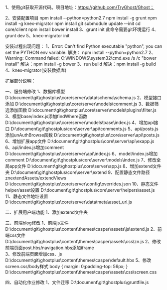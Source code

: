 1、使用git获取开源代码。项目地址：https://github.com/TryGhost/Ghost；



2、安装配置项目
   npm install --python=python2.7
   npm install -g grunt
   npm install -g knex-migrator
   npm install
   git submodule update --init
   cd core/client
   npm install
   bower install
3、grunt init   此命令需要git环境运行
4、grunt dev
5、knex-migrator init



安装过程出现问题：
1、Error: Can't find Python executable "python", you can set the PYTHON env variable.
    解决： npm install --python=python2.7
2、Warning: Command failed: C:\WINDOWS\system32\cmd.exe /s /c "bower install"
    解决：npm install -g bower
3、run build
    解决：npm install -g build
4、knex-migrator(安装数据库)



扩展部分说明：

一、服务端修改
1、数据库模型  D:\document\git\ghostplus\core\server\data\schema\schema.js
2、模型接口添加  D:\document\git\ghostplus\core\server\models\comment.js
3、数据筛选添加函数  D:\document\git\ghostplus\core\server\models\plugins\filter.js
3、模型base/index.js添加findWhere函数  D:\document\git\ghostplus\core\server\models\base\index.js
4、增加api接口   D:\document\git\ghostplus\core\server\api\comments.js
5、api/posts.js添加unAuthBrowse函数   D:\document\git\ghostplus\core\server\api\posts.js
6、增加扩展app文件   D:\document\git\ghostplus\core\server\api\exapp.js
6、api/index.js增加comment   D:\document\git\ghostplus\core\server\api\index.js
6、model/index.js增加comment   D:\document\git\ghostplus\core\server\models\index.js
7、修改全局app文件   D:\document\git\ghostplus\core\server\app.js
8、增加extend文件夹   D:\document\git\ghostplus\core\server\extend
9、配置静态文件路径znextendAssets/extendViews   D:\document\git\ghostplus\core\server\config\overrides.json
10、静态文件helper/asset设置   D:\document\git\ghostplus\core\server\helpers\asset.js
11、静态文件地址设置    D:\document\git\ghostplus\core\server\data\meta\asset_url.js

二、扩展用户端功能
1、添加extend文件夹

三、前端blog修改
1、前端js文件   D:\document\git\ghostplus\content\themes\casper\assets\js\extend.js
2、前端css文件    D:\document\git\ghostplus\content\themes\casper\assets\css\zn.js
2、修改前端页面post.hbs/navigation.hbs添加iframe  
3、修改前端页面增加css、js  D:\document\git\ghostplus\content\themes\casper\default.hbs
5、修改screen.css/body样式  body { margin: 0;padding-top: 56px; }    D:\document\git\ghostplus\content\themes\casper\assets\css\screen.css

四、自动化作业修改
1、文件迁移    D:\document\git\ghostplus\gruntfile.js
